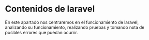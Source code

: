 # Contenidos de laravel

En este apartado nos centraremos en el funcionamiento de laravel, analizando su funcionamiento, realizando pruebas y
tomando nota de posibles errores que puedan ocurrir.
